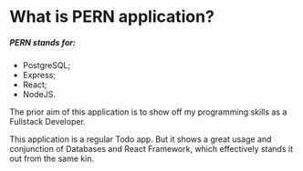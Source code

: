 # What is PERN application?

##### PERN stands for:

* PostgreSQL;
* Express;
* React;
* NodeJS.

The prior aim of this application is to show off my programming skills as a Fullstack Developer. 

This application is a regular Todo app. But it shows a great usage and conjunction of Databases and React Framework, which effectively stands it out from the same kin.
